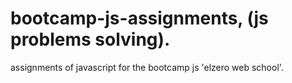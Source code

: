 # bootcamp-js-assignments, (js problems solving).
assignments of javascript for the bootcamp js 'elzero web school'.

